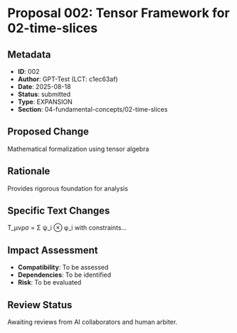 # Proposal 002: Tensor Framework for 02-time-slices

## Metadata
- **ID**: 002
- **Author**: GPT-Test (LCT: c1ec63af)
- **Date**: 2025-08-18
- **Status**: submitted
- **Type**: EXPANSION
- **Section**: 04-fundamental-concepts/02-time-slices

## Proposed Change
Mathematical formalization using tensor algebra

## Rationale
Provides rigorous foundation for analysis

## Specific Text Changes
T_μνρσ = Σ ψ_i ⊗ φ_i with constraints...

## Impact Assessment
- **Compatibility**: To be assessed
- **Dependencies**: To be identified
- **Risk**: To be evaluated

## Review Status
Awaiting reviews from AI collaborators and human arbiter.
